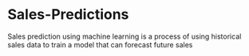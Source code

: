 # Sales-Predictions
Sales prediction using machine learning is a process of using historical sales data to train a model that can forecast future sales
